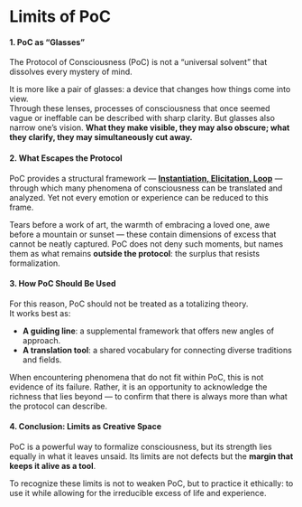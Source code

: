 # Limits of PoC

#### 1. PoC as “Glasses”

The Protocol of Consciousness (PoC) is not a “universal solvent” that dissolves every mystery of mind.

It is more like a pair of glasses: a device that changes how things come into view.\
Through these lenses, processes of consciousness that once seemed vague or ineffable can be described with sharp clarity. But glasses also narrow one’s vision. **What they make visible, they may also obscure; what they clarify, they may simultaneously cut away.**

#### 2. What Escapes the Protocol

PoC provides a structural framework — [**Instantiation, Elicitation, Loop**](../protocol/operations/) — through which many phenomena of consciousness can be translated and analyzed. Yet not every emotion or experience can be reduced to this frame.

Tears before a work of art, the warmth of embracing a loved one, awe before a mountain or sunset — these contain dimensions of excess that cannot be neatly captured. PoC does not deny such moments, but names them as what remains **outside the protocol**: the surplus that resists formalization.

#### 3. How PoC Should Be Used

For this reason, PoC should not be treated as a totalizing theory.\
It works best as:

* **A guiding line**: a supplemental framework that offers new angles of approach.
* **A translation tool**: a shared vocabulary for connecting diverse traditions and fields.

When encountering phenomena that do not fit within PoC, this is not evidence of its failure. Rather, it is an opportunity to acknowledge the richness that lies beyond — to confirm that there is always more than what the protocol can describe.

#### 4. Conclusion: Limits as Creative Space

PoC is a powerful way to formalize consciousness, but its strength lies equally in what it leaves unsaid. Its limits are not defects but the **margin that keeps it alive as a tool**.

To recognize these limits is not to weaken PoC, but to practice it ethically: to use it while allowing for the irreducible excess of life and experience.

